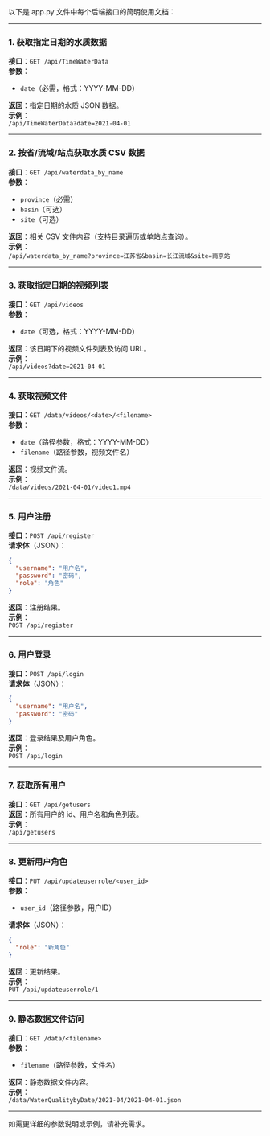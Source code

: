 以下是 app.py 文件中每个后端接口的简明使用文档：

---

### 1. 获取指定日期的水质数据  
**接口**：`GET /api/TimeWaterData`  
**参数**：  
- `date`（必需，格式：YYYY-MM-DD）

**返回**：指定日期的水质 JSON 数据。  
**示例**：  
`/api/TimeWaterData?date=2021-04-01`

---

### 2. 按省/流域/站点获取水质 CSV 数据  
**接口**：`GET /api/waterdata_by_name`  
**参数**：  
- `province`（必需）
- `basin`（可选）
- `site`（可选）

**返回**：相关 CSV 文件内容（支持目录遍历或单站点查询）。  
**示例**：  
`/api/waterdata_by_name?province=江苏省&basin=长江流域&site=南京站`

---

### 3. 获取指定日期的视频列表  
**接口**：`GET /api/videos`  
**参数**：  
- `date`（可选，格式：YYYY-MM-DD）

**返回**：该日期下的视频文件列表及访问 URL。  
**示例**：  
`/api/videos?date=2021-04-01`

---

### 4. 获取视频文件  
**接口**：`GET /data/videos/<date>/<filename>`  
**参数**：  
- `date`（路径参数，格式：YYYY-MM-DD）
- `filename`（路径参数，视频文件名）

**返回**：视频文件流。  
**示例**：  
`/data/videos/2021-04-01/video1.mp4`

---

### 5. 用户注册  
**接口**：`POST /api/register`  
**请求体**（JSON）：  
```json
{
  "username": "用户名",
  "password": "密码",
  "role": "角色"
}
```
**返回**：注册结果。  
**示例**：  
`POST /api/register`

---

### 6. 用户登录  
**接口**：`POST /api/login`  
**请求体**（JSON）：  
```json
{
  "username": "用户名",
  "password": "密码"
}
```
**返回**：登录结果及用户角色。  
**示例**：  
`POST /api/login`

---

### 7. 获取所有用户  
**接口**：`GET /api/getusers`  
**返回**：所有用户的 id、用户名和角色列表。  
**示例**：  
`/api/getusers`

---

### 8. 更新用户角色  
**接口**：`PUT /api/updateuserrole/<user_id>`  
**参数**：  
- `user_id`（路径参数，用户ID）

**请求体**（JSON）：  
```json
{
  "role": "新角色"
}
```
**返回**：更新结果。  
**示例**：  
`PUT /api/updateuserrole/1`

---

### 9. 静态数据文件访问  
**接口**：`GET /data/<filename>`  
**参数**：  
- `filename`（路径参数，文件名）

**返回**：静态数据文件内容。  
**示例**：  
`/data/WaterQualitybyDate/2021-04/2021-04-01.json`

---

如需更详细的参数说明或示例，请补充需求。